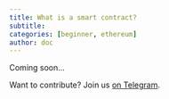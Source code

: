 ```yaml
---
title: What is a smart contract?
subtitle: 
categories: [beginner, ethereum]
author: doc
---
```


Coming soon...

Want to contribute? Join us [on Telegram](https://t.me/OctoFiCommunity).
